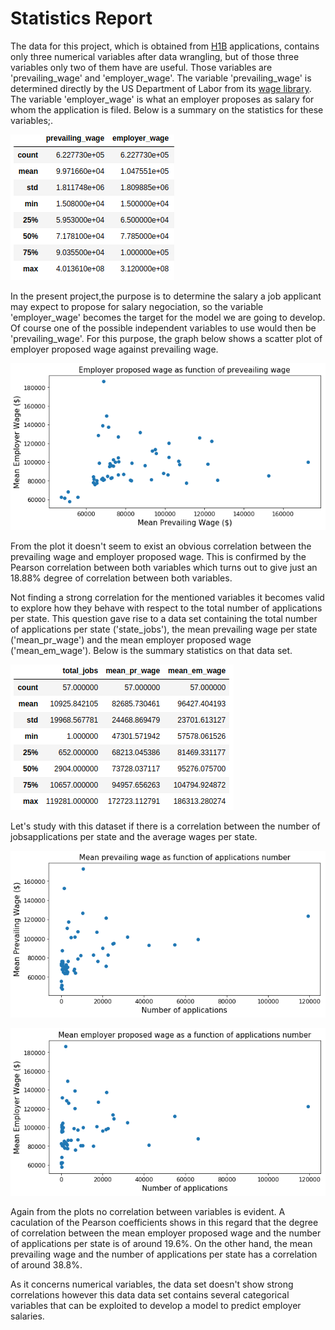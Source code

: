 # Statistics Report

The data for this project, which is obtained 
from [H1B](https://www.foreignlaborcert.doleta.gov/pdf/PerformanceData/2017/H-1B_Disclosure_Data_FY17.xlsx) 
applications, contains only three numerical variables after data wrangling, but of those three variables only two of them have are useful. Those variables are 'prevailing_wage' and 'employer_wage'. The variable 'prevailing_wage' is determined 
directly by the US Department of Labor from its [wage library](http://www.flcdatacenter.com/OesWizardStart.aspx). 
The variable 'employer_wage' is what an employer proposes as salary for whom the application is filed. Below is a summary on the statistics for these variables;.

![](./Figures/summary_statistics.png)

In the present project,the purpose is to determine the salary a job applicant may expect to propose for salary negociation, so the variable 'employer_wage' becomes the target for the model we are going to develop. Of course one of the possible independent variables to use would then be 'prevailing_wage'. For this purpose, the graph below shows a scatter plot of employer proposed wage against prevailing wage.

![](./Figures/scatter_employer_wage_prevailing_wage.png)

From the plot it doesn't seem to exist an obvious correlation between the prevailing wage and employer proposed wage. This is confirmed by the Pearson correlation between both variables which turns out to give just an 18.88% degree of correlation between both variables.

Not finding a strong correlation for the mentioned variables it becomes valid to explore how they behave with respect to the total number of applications per state. This question gave rise to a data set containing the total number of applications per state ('state_jobs'), the mean prevailing wage per state ('mean_pr_wage') and the mean employer proposed wage ('mean_em_wage').
Below is the summary statistics on that data set.

![](./Figures/summary_num_jobs_wages.png)

Let's study with this dataset if there is a correlation between the number of jobsapplications per state and the average wages per state.

![](./Figures/scatter_prevailing_wage_mean_applications.png)

![](./Figures/scatter_employer_wage_mean_applications.png)

Again from the plots no correlation between variables is evident. A caculation of the Pearson coefficients shows in this regard that the degree of correlation between the mean employer proposed wage and the number of applications per state is of around 19.6%. On the other hand, the mean prevailing wage and the number of applications per state has a correlation of around 38.8%.

As it concerns numerical variables, the data set doesn't show strong correlations however this data data set contains several categorical variables that can be exploited to develop a model to predict employer salaries.
